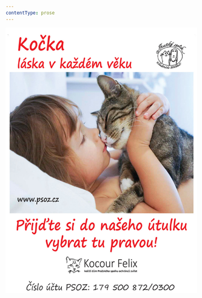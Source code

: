 ```yaml
---
contentType: prose
---
```


<section>

![HRABAL_INZERAT_Ko%c4%8dka-l%c3%a1ska%20v%20ka%c5%bed%c3%a9m%20v%c4%9bku-2019-A5.jpg](./resources/kocka.jpeg)

</section>
